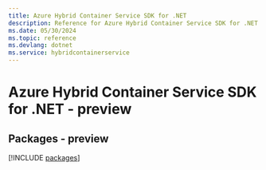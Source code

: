 ```yaml
---
title: Azure Hybrid Container Service SDK for .NET
description: Reference for Azure Hybrid Container Service SDK for .NET
ms.date: 05/30/2024
ms.topic: reference
ms.devlang: dotnet
ms.service: hybridcontainerservice
---
```

# Azure Hybrid Container Service SDK for .NET - preview
## Packages - preview
[!INCLUDE [packages](hybrid-container-service-index.md)]